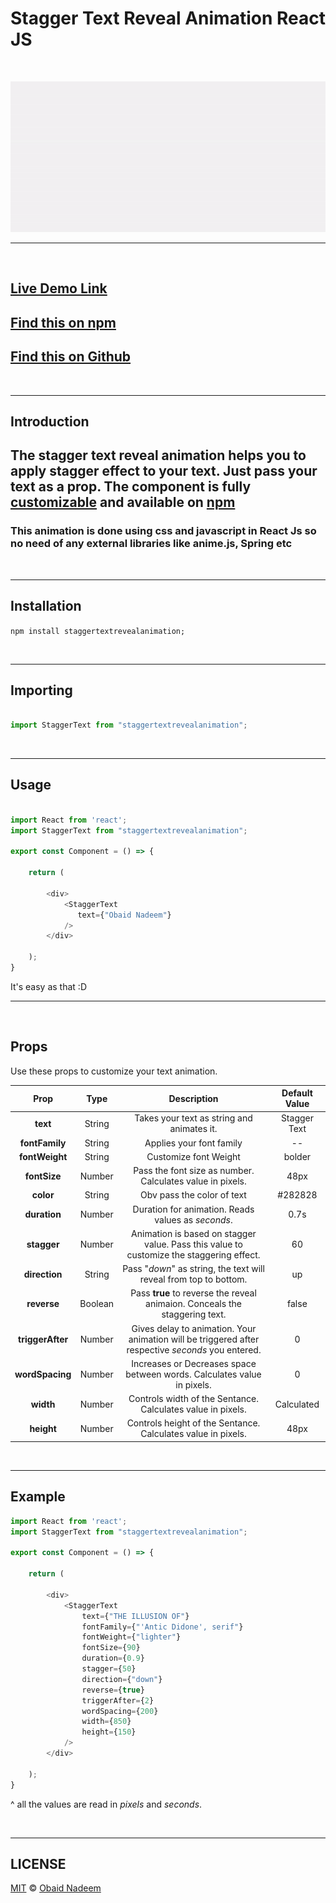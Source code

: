 # **Stagger Text Reveal Animation React JS**

&nbsp;
&nbsp;

![demo](./examples/src/example.gif)

---

&nbsp;

## [Live Demo Link](https://www.npmjs.com/package/staggertextrevealanimation)

## [Find this on npm](https://www.npmjs.com/package/stagger-text-reveal-animation)

## [Find this on Github](https://github.com/ObaidNadeem/STAGGER-TEXT-REVEAL-ANIMATION-CSS)

&nbsp;

---

## **Introduction**

## The stagger text reveal animation helps you to apply stagger effect to your text. Just pass your text as a prop. The component is fully [customizable](#props) and available on [npm](https://www.npmjs.com/package/stagger-text-reveal-animation)

### This animation is done using css and javascript in React Js so no need of any external libraries like anime.js, Spring etc

&nbsp;

---

## **Installation**

`npm install staggertextrevealanimation;`

&nbsp;

---

## **Importing**

```javascript

import StaggerText from "staggertextrevealanimation";

```

&nbsp;

---

## **Usage**

```javascript

import React from 'react';
import StaggerText from "staggertextrevealanimation";

export const Component = () => {

    return (
           
        <div>
            <StaggerText
               text={"Obaid Nadeem"}
            />
        </div>
                    
    );
}

```

It's easy as that :D

---

&nbsp;

## **Props**

Use these props to customize your text animation.

| Prop                | Type         | Description   | Default Value   |
|:-------------:      | :----------: |:-------------:| :-----:         |
| **text**                | String       |Takes your text as string and animates it.  | Stagger Text |
| **fontFamily**          | String       |Applies your font family      |   --           |
| **fontWeight**          | String       |Customize font Weight      |    bolder          |
| **fontSize**            | Number       |Pass the font size as number. Calculates value in pixels.       |    48px           |
| **color**               | String       |Obv pass the color of text       |    #282828           |
| **duration**            | Number       |Duration for animation. Reads values as *seconds*.       |    0.7s         |
| **stagger**             | Number       |Animation is based on stagger value. Pass this value to customize the staggering effect.       |    60           |
| **direction**           | String       |Pass "*down*" as string, the text will reveal from top to bottom.       |    up           |
| **reverse**             | Boolean     |Pass **true** to reverse the reveal animaion. Conceals the staggering text.        |    false           |
| **triggerAfter**        | Number    |Gives delay to animation. Your animation will be triggered after respective *seconds* you entered.        |    0           |
| **wordSpacing**         | Number       | Increases or Decreases space between words. Calculates value in pixels.       |    0           |
| **width**               | Number       |Controls width of the Sentance. Calculates value in pixels.       |    Calculated           |
| **height**              | Number       |Controls height of the Sentance. Calculates value in pixels.       |    48px           |

&nbsp;

---

## **Example**

```javascript
import React from 'react';
import StaggerText from "staggertextrevealanimation";

export const Component = () => {

    return (
           
        <div>
            <StaggerText
                text={"THE ILLUSION OF"}
                fontFamily={"'Antic Didone', serif"}
                fontWeight={"lighter"}
                fontSize={90}
                duration={0.9}
                stagger={50}
                direction={"down"}
                reverse={true}
                triggerAfter={2}
                wordSpacing={200}
                width={850}
                height={150}
            />
        </div>
                    
    );
}

```

^ all the values are read in *pixels* and *seconds*.

&nbsp;

---

## **LICENSE**

[MIT](./LICENSE)  ©  [Obaid Nadeem](https://github.com/ObaidNadeem)
